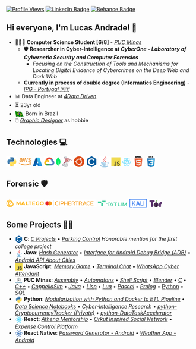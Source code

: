 [![Profile Views](https://hits.seeyoufarm.com/api/count/incr/badge.svg?url=https%3A%2F%2Fgithub.com%2Flucasoal&count_bg=%2000000&title_bg=%23000000&icon=&color=%23E7E7E7&title=Profile+Views&edge_flat=false)](https://hits.seeyoufarm.com) [![Linkedin Badge](https://img.shields.io/badge/-Linkedin-0D4074?=flat-circle&labelColor=black&logo=linkedin&logoColor=FFFFFF&link=https://www.linkedin.com/in/lucasomarandradeleal/)](https://www.linkedin.com/in/lucasomarandradeleal/) [![Behance Badge](https://img.shields.io/badge/-Behance-0D4074?=flat-circle&labelColor=black&logo=behance&logoColor=FFFFFF&link=https://www.behance.net/lucasomarandradeleal)](https://www.behance.net/lucasomarandradeleal)

## Hi everyone, I'm Lucas Andrade! 👋

- 👨🏻‍💻 **Computer Science Student [6/8]** - [_PUC Minas_](https://computacao.pucpcaldas.br/)
  - 🛡️ **Researcher in Cyber-Intelligence at _CyberOne - Laboratory of Cybernetic Security and Computer Forensics_**
    - _Focusing on the Construction of Tools and Mechanisms for Locating Digital Evidence of Cybercrimes on the Deep Web and Dark Web_
  - **Currently in process of double degree (Informatics Engineering)** - [_IPG - Portugal 🇵🇹_](https://politecnicoguarda.pt/)
- 📊 Data Engineer at [_4Data Driven_](http://www.4datadriven.com.br/)
- ⏳ 23yr old
- <img align="center" alt="Brazil_Flag" height="15" src="./icons/brazil_flag.png"> Born in Brazil
- 🖱️ [_Graphic Designer_](https://www.behance.net/lucasomarandradeleal) as hobbie

## Technologies 💻

<div>
  <img align="center" alt="Python"      height="30" src="./icons/python.svg">
  <img align="center" alt="AWS"         height="20" src="./icons/aws.png">
  <img align="center" alt="Azure"       height="25" src="./icons/azure.svg">
  <img align="center" alt="GoogleCloud" height="30" src="./icons/gcp.svg">
  <img align="center" alt="MongoDB"     height="25" src="./icons/mongodb.svg">
  <img align="center" alt="SqlServer"   height="30" src="./icons/sql_server.png">
  <img align="center" alt="Linux"       height="30" src="./icons/ubuntu.svg">
  <img align="center" alt="C"           height="30" src="./icons/c.svg">
  <img align="center" alt="Java"        height="30" src="./icons/java.svg">
  <img align="center" alt="JavaScript"  height="25" src="./icons/js.svg">
  <img align="center" alt="React"       height="25" src="./icons/react.svg">
  <img align="center" alt="HTML5"       height="30" src="./icons/html5.svg">
  <img align="center" alt="CSS"         height="30" src="./icons/css.svg">
</div>

## Forensic 🛡️

<div> 
  <img align="center" alt="Maltego"     height="20" src="./icons/maltego.png">
  <img align="center" alt="CipherTrace" height="20" src="./icons/ciphertrace.png">
  <img align="center" alt="TATUM"       height="15" src="./icons/tatum.png">
  <img align="center" alt="Kali Linux"  height="30" src="./icons/kali.svg">
  <img align="center" alt="TOR"         height="20" src="./icons/tor.png">
</div>

## Some Projects 🧑‍💻

<div>

- <img align="top" alt="C"            height="20" src="./icons/c.svg"> **C**: [_C Projects_](https://github.com/lucasoal/puc-CienciaDaComputacao#c) • [_Parking Control_](https://github.com/lucasoal/puc-CienciaDaComputacao/tree/main/C/C-Estacionamentos) _Honorable mention for the first college project_
- <img align="top" alt="Java"         height="20" src="./icons/java.svg"> **Java**: [_Hash Generator_](https://github.com/lucasoal/JavaGeradorHash) • [_Interface for Android Debug Bridge (ADB)_](https://github.com/lucasoal/java-AdbInterface) • [_Android API About Cities_](https://github.com/lucasoal/java-AndroidGeodbAPI)
- <img align="top" alt="JavaScript"   height="20" src="./icons/js.svg"> **JavaScript**: [_Memory Game_](https://github.com/lucasoal/javascript-course-MemoryGame) • [_Terminal Chat_](https://github.com/lucasoal/javascript-course-Tchat) • [_WhatsApp Cyber Attendant_](https://github.com/lucasoal/javascript-WppBot)
- <img align="top" alt="PUC"          height="17" src="./icons/puc_minas.png"> **PUC Minas**: [_Assembly_](https://github.com/lucasoal/puc-CienciaDaComputacao#assembly-) • [_Automatons_](https://github.com/lucasoal/puc-CienciaDaComputacao#automatons-) • [_Shell Script_](https://github.com/lucasoal/puc-CienciaDaComputacao#shell-script-) • [_Blender_](https://github.com/lucasoal/puc-CienciaDaComputacao#blender-) • [_C_](https://github.com/lucasoal/puc-CienciaDaComputacao#c-) • [_C++_](https://github.com/lucasoal/puc-CienciaDaComputacao#c-1-) • [_CoppeliaSim_](https://github.com/lucasoal/puc-CienciaDaComputacao#coppeliasim-) • [_Java_](https://github.com/lucasoal/puc-CienciaDaComputacao#java-) • [_Lisp_](https://github.com/lucasoal/puc-CienciaDaComputacao#lisp-) • [_Lua_](https://github.com/lucasoal/puc-CienciaDaComputacao#lua-) • [_Pascal_](https://github.com/lucasoal/puc-CienciaDaComputacao#pascal-) • [_Prolog_](https://github.com/lucasoal/puc-CienciaDaComputacao#prolog-) • [Python](https://github.com/lucasoal/puc-CienciaDaComputacao#python-notebook-) • [_SQL_](https://github.com/lucasoal/puc-CienciaDaComputacao#sql-)
- <img align="top" alt="Python"       height="20" src="./icons/python.svg"> **Python**: [_Modularization with Python and Docker to ETL Pipeline_](https://github.com/lucasoal/ModularizationPythonDockerETLpipeline) • [_Data Science Notebooks_](https://github.com/lucasoal/puc-CienciaDaComputacao#python-notebook-) • _Cyber-Intelligence Research_ • [_python-CryptocurrencyTracker (Private)_](https://github.com/lucasoal/python-CryptocurrencyTracker) • [_python-DataTaskAccelerator_](https://github.com/lucasoal/python-DataTaskAccelerator)
- <img align="top" alt="React"        height="20" src="./icons/react.svg"> **React**: [_Athena Mentorship_](https://github.com/athena-mentorship) • [_Orkut Inspired Social Network_](https://github.com/lucasoal/Alurakut) • [_Expense Control Platform_](https://github.com/lucasoal/ReactRedux)
- <img align="top" alt="React Native" height="20" src="./icons/react_native.png"> **React Native**: [_Password Generator - Android_](https://github.com/lucasoal/app-password-generator) • [_Weather App - Android_](https://github.com/lucasoal/AppClimapp)

</div>
